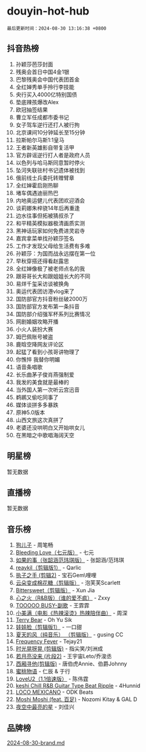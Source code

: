 # douyin-hot-hub

`最后更新时间：2024-08-30 13:16:38 +0800`

## 抖音热榜

1. 孙颖莎芭莎封面
1. 残奥会首日中国4金1银
1. 巴黎残奥会中国代表团首金
1. 全红婵秀单手拎行李技能
1. 央行买入4000亿特别国债
1. 垫底辣孩爆改Alex
1. 欧冠抽签结果
1. 曹立军任成都市委书记
1. 女子驾车逆行还打人被行拘
1. 北京课间10分钟延长至15分钟
1. 拉斯帕尔马斯1:1皇马
1. 王者新英雄影自带复活甲
1. 官方辟谣逆行打人者是政府人员
1. 以色列与哈马斯同意暂时停火
1. 坠河失联驻村书记遗体被找到
1. 俄前线士兵委托转赠臂章
1. 全红婵霍启刚热聊
1. 堵车偶遇迪丽热巴
1. 内地奥运健儿代表团欢迎酒会
1. 谈莉娜朱梓骁14年后再重逢
1. 边水往事但拓被猜叔杀了
1. 和平精英模拟器极清画质实测
1. 黑神话玩家如何免费进灵岩寺
1. 嘉宾拿菜单找孙颖莎签名
1. 工作才发现父母给生活费有多难
1. 孙颖莎：为国而战永远摆在第一位
1. 早秋穿搭还得看赵露思
1. 全红婵像极了被老师点名的我
1. 跟哥哥长大和跟姐姐长大的不同
1. 易烊千玺采访谈被换角
1. 奥运代表团访港vlog来了
1. 国防部官方抖音粉丝破2000万
1. 国防部官方发布第一条抖音
1. 国防部介绍强军杯系列比赛情况
1. 网剧婚姻攻略开播
1. 小火人装扮大赛
1. 姆巴佩账号被盗
1. 鹿晗空降网友评论区
1. 起猛了看到小孩哥讲物理了
1. 你憔悴 我替你明媚
1. 语音条唱歌
1. 长乐曲茅子俊肖燕强制爱
1. 我发的美食就是最棒的
1. 当外国人第一次听云宫迅音
1. 鹈鹕又偷吃同事了
1. 媒体谈拼多多暴跌
1. 原神5.0版本
1. 山西文旅这次真拼了
1. 老婆还没哄明白又开始哄女儿
1. 在黑暗之中歌唱海阔天空

## 明星榜

暂无数据

## 直播榜

暂无数据

## 音乐榜

1. [狗儿子](https://sf3-cdn-tos.douyinstatic.com/obj/tos-cn-ve-2774/osvuItF7HhQ8nfz5BHDCMbu5ZOmgxBGtmcEpfn) - 周笔畅
1. [Bleeding Love（七元版）](https://sf5-hl-cdn-tos.douyinstatic.com/obj/tos-cn-ve-2774/oEgC9eZFHQ1MfSRnrfkzFp8AayDWqAQMABBgUs) - 七元
1. [如果的事（张韶涵范玮琪版）](https://sf5-hl-cdn-tos.douyinstatic.com/obj/tos-cn-ve-2774/owI7MDDyzHddFIDNOFiTf8qYP1fafEiAgmjsCv) - 张韶涵/范玮琪
1. [reaykil（剪辑版1）](https://sf5-hl-cdn-tos.douyinstatic.com/obj/tos-cn-ve-2774/osSIWpEdiiBoAWKQMsIBhmw1wUEJn5z20ANfA9) - Qarlic
1. [执子之手 (剪辑2)](https://sf3-cdn-tos.douyinstatic.com/obj/tos-cn-ve-2774/oUoZLQjCc31XzqsBnBQUNgeKtYPBcgbFDwtfcu) - 宝石Gem\哩哩
1. [云朵变成棉花糖（剪辑版）](https://sf5-hl-cdn-tos.douyinstatic.com/obj/tos-cn-ve-2774/o8LC84GQLALFfXeyJmh8KE61byVQYMMeAZLfEI) - 泡芙芙Scarlett
1. [Bittersweet（剪辑版）](https://sf5-hl-cdn-tos.douyinstatic.com/obj/tos-cn-ve-2774/oIR5xcAceFQosUeHXGzNQpCesIBELaANA2RYoJ) - Xun Jia
1. [心之火（R&B版）（谁的爱不疯）](https://sf5-hl-cdn-tos.douyinstatic.com/obj/tos-cn-ve-2774/okemkEDaIBBE3OosftCgMxlFkLQZRw37t36ZQv) - Zxxy
1. [TOOOOO BUSY-副歌](https://sf5-hl-cdn-tos.douyinstatic.com/obj/tos-cn-ve-2774/o0fmjGZetNDjSM5EimFs2QlzBg30YgByJMRQrC) - 王霏霏
1. [小美满（电影《热辣滚烫》热辣陪伴曲）](https://sf3-cdn-tos.douyinstatic.com/obj/tos-cn-ve-2774/o0GAn2lSgfZIDUgtevCGDQYnFg4CwnrBaxbTZL) - 周深
1. [Terry Bear](https://sf6-cdn-tos.douyinstatic.com/obj/tos-cn-ve-2774/oY98zQoBzAv3LMriiCP1nBInWAHWfS2wisMjSc) - Oh Yu Sik
1. [娃娃脸（剪辑版1）](https://sf5-hl-cdn-tos.douyinstatic.com/obj/tos-cn-ve-2774/oIimSCgQoNUePTAZ1Ba7TeADY4KetGYsVFeaaB) - 一口甜
1. [夏天的风（纯音乐） （剪辑版）](https://sf5-hl-cdn-tos.douyinstatic.com/obj/tos-cn-ve-2774/oUzLjBZZFQAoNRmGokEeD5zfQCObp6UeFAnTa6) - gusing CC
1. [Frequency Fever](https://sf5-hl-cdn-tos.douyinstatic.com/obj/tos-cn-ve-2774/os94PCgvfCQSGh1ogDZmrFB6eEACFtZXwHEYHh) - Tejay21
1. [时光晃呀晃 (剪辑版)](https://sf5-hl-cdn-tos.douyinstatic.com/obj/tos-cn-ve-2774/o8ACeQem3gwI1x3GIYGAfKG0LJebKFRJDwRwyW) - 指尖笑/刘洲成
1. [若月亮没来 (片段2)](https://sf3-cdn-tos.douyinstatic.com/obj/tos-cn-ve-2774/ocQavLLjkCOeDxGyYeIMGgNAIwJ0QXE1Ve3Fzv) - 王宇宙Leto/乔浚丞
1. [西厢寻他(剪辑版)](https://sf5-hl-cdn-tos.douyinstatic.com/obj/tos-cn-ve-2774/oUsAVfAQKlRNxEv5qxvIB8o5qmIWUcXbzJKJhw) - 唐伯虎Annie、伯爵Johnny
1. [蜜桃物语](https://sf5-hl-cdn-tos.douyinstatic.com/obj/tos-cn-ve-2774/oIhOSCZtIACtYU4XQkngiW9kCBfVD1Fz9IYeqL) - 仁辰 & 于行
1. [LoveU2（1.1倍速版）](https://sf3-cdn-tos.douyinstatic.com/obj/tos-cn-ve-2774/oQMeDffLaEmgMwgCOEMAFCI6INzoFPgWdD0rsa) - 陈伟霆
1. [keshi Chill R&B Guitar Type Beat Ripple](https://sf5-hl-cdn-tos.douyinstatic.com/obj/tos-cn-ve-2774/okQIfmitAB3HpgZQo0YCEFEACcDhQngn0fkFIC) - 4Hunnid
1. [LOCO MEXICANO](https://sf3-cdn-tos.douyinstatic.com/obj/tos-cn-ve-2774/owxVoxJorA4ILBfsMAjU6t7O1xW9w0tS7EYzh6) - ODK Beats
1. [Moshi Moshi (feat. 百足)](https://sf5-hl-cdn-tos.douyinstatic.com/obj/tos-cn-ve-2774/ooJjIHi8hVoNioNtAOBBMJ13sqywJAGW1piyfb) - Nozomi Kitay & GAL D
1. [夜空中最亮的星](https://sf5-hl-cdn-tos.douyinstatic.com/obj/tos-cn-ve-2774/o4IfgGwqqnFeXEMGaS8JBzJAdayAaCeoxqbjCD) - 刘佳兴

## 品牌榜

[2024-08-30-brand.md](2024-08-30-brand.md)
